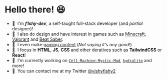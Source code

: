 <h1><b>Hello there! 😆</b></h1>

- 👋&nbsp; I'm ***f1shy-dev***, a self-taught full-stack developer (and *partial* designer)! 
- 🎨&nbsp; I also do design and have interest in games such as [Minecraft](https://minecraft.net), [Valorant](https://playvalorant.com/) and [Beat Saber](http://beatsaber.com/). 
- 🎥&nbsp; I even make [gaming content](https://www.youtube.com/channel/UC5MH3PWbisEknFNEmrhtTXg) (*Not saying it's any good!*)
- 💾&nbsp; I focus in **HTML**, **JS**, **CSS** and other deratives such as **TailwindCSS** or **React**!
- 🚀&nbsp; I’m currently working on [`Cell-Machine-Mystic-Mod`](https://github.com/Sequitur-Studios/Cell-Machine-Mystic-Mod), [`hydralite`](https://github.com/hydralite/hydralite) and more!
- 💬&nbsp; You can contact me at my Twitter [@vishyfishy2](https://twitter.com/vishyfishy2)
 
